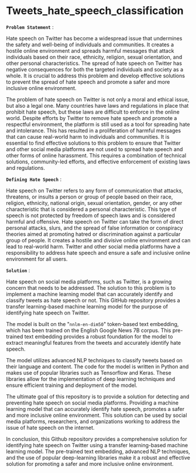 # Tweets_hate_speech_classification


 **`Problem Statement`** :

Hate speech on Twitter has become a widespread issue that undermines the safety and well-being of individuals and communities. It creates a hostile online environment and spreads harmful messages that attack individuals based on their race, ethnicity, religion, sexual orientation, and other personal characteristics. The spread of hate speech on Twitter has negative consequences for both the targeted individuals and society as a whole. It is crucial to address this problem and develop effective solutions to prevent the spread of hate speech and promote a safer and more inclusive online environment.

The problem of hate speech on Twitter is not only a moral and ethical issue, but also a legal one. Many countries have laws and regulations in place that prohibit hate speech, but these laws are difficult to enforce in the online world. Despite efforts by Twitter to remove hate speech and promote a respectful environment, the platform is still used as a tool for spreading hate and intolerance. This has resulted in a proliferation of harmful messages that can cause real-world harm to individuals and communities. It is essential to find effective solutions to this problem to ensure that Twitter and other social media platforms are not used to spread hate speech and other forms of online harassment. This requires a combination of technical solutions, community-led efforts, and effective enforcement of existing laws and regulations.

**`Defining Hate Speech`** :

Hate speech on Twitter refers to any form of communication that attacks, threatens, or insults a person or group of people based on their race, religion, ethnicity, national origin, sexual orientation, gender, or any other characteristic that is considered a personal characteristic. This type of speech is not protected by freedom of speech laws and is considered harmful and offensive. Hate speech on Twitter can take the form of direct personal attacks, slurs, and the spread of false information or conspiracy theories aimed at promoting hatred or discrimination against a particular group of people. It creates a hostile and divisive online environment and can lead to real-world harm. Twitter and other social media platforms have a responsibility to address hate speech and ensure a safe and inclusive online environment for all users.

**`Solution`** :

Hate speech on social media platforms, such as Twitter, is a growing concern that needs to be addressed. The solution to this problem is to implement a machine learning model that can accurately identify and classify tweets as hate speech or not. This GitHub repository provides a transfer learning-based machine learning model for the purpose of identifying hate speech on Twitter.

The model is built on the "`nnlm-en-dim50`" token-based text embedding, which has been trained on the English Google News 7B corpus. This pre-trained text embedding provides a robust foundation for the model to extract meaningful features from the tweets and accurately identify hate speech.

The model utilizes advanced NLP techniques to classify tweets based on their language and content. The code for the model is written in Python and makes use of popular libraries such as Tensorflow and Keras. These libraries allow for the implementation of deep learning techniques and ensure efficient training and deployment of the model.

The ultimate goal of this repository is to provide a solution for detecting and preventing hate speech on social media platforms. Providing a machine learning model that can accurately identify hate speech, promotes a safer and more inclusive online environment. This solution can be used by social media platforms, researchers, and organizations working to address the issue of hate speech on the internet.

In conclusion, this Github repository provides a comprehensive solution for identifying hate speech on Twitter using a transfer learning-based machine learning model. The pre-trained text embedding, advanced NLP techniques, and the use of popular deep-learning libraries make it a robust and effective solution for promoting a safer and more inclusive online environment.
